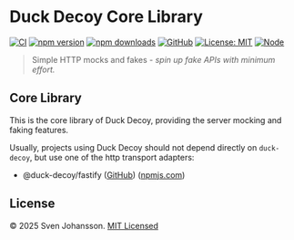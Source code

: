 # Duck Decoy Core Library

[![CI](https://github.com/svjson/duck-decoy/actions/workflows/build-and-test.yaml/badge.svg?branch=master)](https://github.com/svjson/duck-decoy/actions/workflows/build-and-test.yaml)
[![npm version](https://img.shields.io/npm/v/duck-decoy.svg)](https://www.npmjs.com/package/duck-decoy)
[![npm downloads](https://img.shields.io/npm/dm/duck-decoy.svg)](https://www.npmjs.com/package/duck-decoy)
[![GitHub](https://img.shields.io/badge/GitHub-svjson%2Fduck--decoy-blue?logo=github)](https://github.com/svjson/duck-decoy)
[![License: MIT](https://img.shields.io/badge/license-MIT-green.svg)](LICENSE)
[![Node](https://img.shields.io/node/v/heedjs)](https://www.npmjs.com/package/heedjs)

> Simple HTTP mocks and fakes - *spin up fake APIs with minimum effort.*

## Core Library

This is the core library of Duck Decoy, providing the server mocking and faking features.

Usually, projects using Duck Decoy should not depend directly on `duck-decoy`, but use one
of the http transport adapters:

* @duck-decoy/fastify ([GitHub](https://github.com/svjson/duck-decoy/tree/master/packages/http/adapter-fastify)) ([npmjs.com](https://www.npmjs.com/package/@duck-decoy/fastify))

## License

© 2025 Sven Johansson. [MIT Licensed](./LICENSE)

